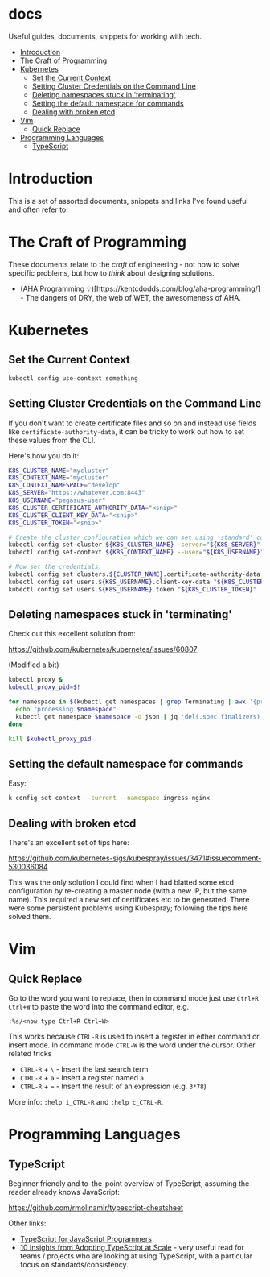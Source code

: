 # docs

Useful guides, documents, snippets for working with tech.


<!-- vim-markdown-toc GFM -->

* [Introduction](#introduction)
* [The Craft of Programming](#the-craft-of-programming)
* [Kubernetes](#kubernetes)
    * [Set the Current Context](#set-the-current-context)
    * [Setting Cluster Credentials on the Command Line](#setting-cluster-credentials-on-the-command-line)
    * [Deleting namespaces stuck in 'terminating'](#deleting-namespaces-stuck-in-terminating)
    * [Setting the default namespace for commands](#setting-the-default-namespace-for-commands)
    * [Dealing with broken etcd](#dealing-with-broken-etcd)
* [Vim](#vim)
    * [Quick Replace](#quick-replace)
* [Programming Languages](#programming-languages)
    * [TypeScript](#typescript)

<!-- vim-markdown-toc -->

# Introduction

This is a set of assorted documents, snippets and links I've found useful and often refer to.

# The Craft of Programming

These documents relate to the _craft_ of engineering - not how to solve specific problems, but how to _think_ about designing solutions.

- (AHA Programming 💡)[https://kentcdodds.com/blog/aha-programming/] - The dangers of DRY, the web of WET, the awesomeness of AHA.

# Kubernetes

## Set the Current Context

```sh
kubectl config use-context something
```

## Setting Cluster Credentials on the Command Line

If you don't want to create certificate files and so on and instead use fields like `certificate-authority-data`, it can be tricky to work out how to set these values from the CLI.

Here's how you do it:

```sh
K8S_CLUSTER_NAME="mycluster"
K8S_CONTEXT_NAME="mycluster"
K8S_CONTEXT_NAMESPACE="develop"
K8S_SERVER="https://whatever.com:8443"
K8S_USERNAME="pegasus-user"
K8S_CLUSTER_CERTIFICATE_AUTHORITY_DATA="<snip>"
K8S_CLUSTER_CLIENT_KEY_DATA="<snip>"
K8S_CLUSTER_TOKEN="<snip>"

# Create the cluster configuration which we can set using 'standard' commands.
kubectl config set-cluster ${K8S_CLUSTER_NAME} -server="${K8S_SERVER}"
kubectl config set-context ${K8S_CONTEXT_NAME} --user="${K8S_USERNAME}" --cluster="${CLUSTER_NAME}" --namespace="${K8S_CONTEXT_NAMESPACE}"

# Now set the credentials.
kubectl config set clusters.${CLUSTER_NAME}.certificate-authority-data "${K8S_CLUSTER_CERTIFICATE_AUTHORITY_DATA}"
kubectl config set users.${K8S_USERNAME}.client-key-data "${K8S_CLUSTER_CLIENT_KEY_DATA}"
kubectl config set users.${K8S_USERNAME}.token "${K8S_CLUSTER_TOKEN}"
```

## Deleting namespaces stuck in 'terminating'

Check out this excellent solution from:

https://github.com/kubernetes/kubernetes/issues/60807

(Modified a bit)

```sh
kubectl proxy &
kubectl_proxy_pid=$!

for namespace in $(kubectl get namespaces | grep Terminating | awk '{print $1}'); do
  echo "processing $namespace"
  kubectl get namespace $namespace -o json | jq 'del(.spec.finalizers)' | curl -k -H "Content-Type: application/yaml" -X PUT -d @- http://127.0.0.1:8001/api/v1/namespaces/$namespace/finalize
done

kill $kubectl_proxy_pid
```

## Setting the default namespace for commands

Easy:

```sh
k config set-context --current --namespace ingress-nginx
```

## Dealing with broken etcd

There's an excellent set of tips here:

https://github.com/kubernetes-sigs/kubespray/issues/3471#issuecomment-530036084

This was the only solution I could find when I had blatted some etcd configuration by re-creating a master node (with a new IP, but the same name). This required a new set of certificates etc to be generated. There were some persistent problems using Kubespray; following the tips here solved them.

# Vim

## Quick Replace

Go to the word you want to replace, then in command mode just use `Ctrl+R` `Ctrl+W` to paste the word into the command editor, e.g.

```
:%s/<now type Ctrl+R Ctrl+W>
```

This works because `CTRL-R` is used to insert a register in either command or insert mode. In command mode `CTRL-W` is the word under the cursor. Other related tricks

- `CTRL-R` + `\` - Insert the last search term
- `CTRL-R` + `a` - Insert a register named `a`
- `CTRL-R` + `=` - Insert the result of an expression (e.g. `3*78`)

More info: `:help i_CTRL-R` and `:help c_CTRL-R`.

# Programming Languages

## TypeScript

Beginner friendly and to-the-point overview of TypeScript, assuming the reader already knows JavaScript:

https://github.com/rmolinamir/typescript-cheatsheet

Other links:

- [TypeScript for JavaScript Programmers](https://www.typescriptlang.org/docs/handbook/typescript-in-5-minutes.html)
- [10 Insights from Adopting TypeScript at Scale](https://www.techatbloomberg.com/blog/10-insights-adopting-typescript-at-scale/) - very useful read for teams / projects who are looking at using TypeScript, with a particular focus on standards/consistency.

